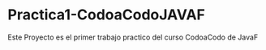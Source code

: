 # Practica1-CodoaCodoJAVAF
Este Proyecto es el primer trabajo practico del curso CodoaCodo de JavaF
